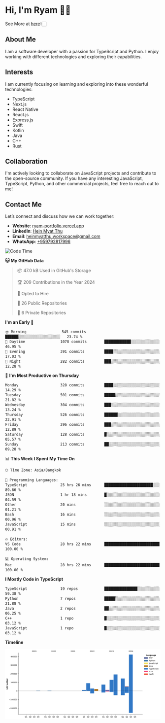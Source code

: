 # Hi, I'm Ryam 👋🏻
See More at [here](https://ryam-portfolio.vercel.app)👇🏻

## About Me
I am a software developer with a passion for TypeScript and Python. I enjoy working with different technologies and exploring their capabilities.

## Interests
I am currently focusing on learning and exploring into these wonderful technologies:
- TypeScript
- Next.js
- React Native
- React.js
- Express.js
- Swift
- Kotlin
- Java
- C++
- Rust

## Collaboration
I'm actively looking to collaborate on JavaScript projects and contribute to the open-source community. If you have any interesting JavaScript, TypeScript, Python, and other commercial projects, feel free to reach out to me!

## Contact Me
Let’s connect and discuss how we can work together:
- **Website**: [ryam-portfolio.vercel.app](https://ryam-portfolio.vercel.app)
- **LinkedIn**: [Hein Myat Thu](https://www.linkedin.com/in/heinmyatthu/)
- **Email**: [heinmyatthu.workspace@gmail.com](mailto:heinmyatthu.workspace@gmail.com)
- **WhatsApp**: [+959792817996](https://wa.me/959792817996)

<!--START_SECTION:waka-->
![Code Time](http://img.shields.io/badge/Code%20Time-96%20hrs%2027%20mins-blue)

**🐱 My GitHub Data** 

> 📦 47.0 kB Used in GitHub's Storage 
 > 
> 🏆 209 Contributions in the Year 2024
 > 
> 💼 Opted to Hire
 > 
> 📜 26 Public Repositories 
 > 
> 🔑 6 Private Repositories 
 > 
**I'm an Early 🐤** 

```text
🌞 Morning                545 commits         ██████░░░░░░░░░░░░░░░░░░░   23.74 % 
🌆 Daytime                1078 commits        ████████████░░░░░░░░░░░░░   46.95 % 
🌃 Evening                391 commits         ████░░░░░░░░░░░░░░░░░░░░░   17.03 % 
🌙 Night                  282 commits         ███░░░░░░░░░░░░░░░░░░░░░░   12.28 % 
```
📅 **I'm Most Productive on Thursday** 

```text
Monday                   328 commits         ████░░░░░░░░░░░░░░░░░░░░░   14.29 % 
Tuesday                  501 commits         █████░░░░░░░░░░░░░░░░░░░░   21.82 % 
Wednesday                304 commits         ███░░░░░░░░░░░░░░░░░░░░░░   13.24 % 
Thursday                 526 commits         ██████░░░░░░░░░░░░░░░░░░░   22.91 % 
Friday                   296 commits         ███░░░░░░░░░░░░░░░░░░░░░░   12.89 % 
Saturday                 128 commits         █░░░░░░░░░░░░░░░░░░░░░░░░   05.57 % 
Sunday                   213 commits         ██░░░░░░░░░░░░░░░░░░░░░░░   09.28 % 
```


📊 **This Week I Spent My Time On** 

```text
🕑︎ Time Zone: Asia/Bangkok

💬 Programming Languages: 
TypeScript               25 hrs 26 mins      ██████████████████████░░░   89.66 % 
JSON                     1 hr 18 mins        █░░░░░░░░░░░░░░░░░░░░░░░░   04.59 % 
Other                    20 mins             ░░░░░░░░░░░░░░░░░░░░░░░░░   01.21 % 
Bash                     16 mins             ░░░░░░░░░░░░░░░░░░░░░░░░░   00.96 % 
JavaScript               15 mins             ░░░░░░░░░░░░░░░░░░░░░░░░░   00.91 % 

🔥 Editors: 
VS Code                  28 hrs 22 mins      █████████████████████████   100.00 % 

💻 Operating System: 
Mac                      28 hrs 22 mins      █████████████████████████   100.00 % 
```

**I Mostly Code in TypeScript** 

```text
TypeScript               19 repos            ███████████████░░░░░░░░░░   59.38 % 
Python                   7 repos             █████░░░░░░░░░░░░░░░░░░░░   21.88 % 
Java                     2 repos             ██░░░░░░░░░░░░░░░░░░░░░░░   06.25 % 
C++                      1 repo              █░░░░░░░░░░░░░░░░░░░░░░░░   03.12 % 
JavaScript               1 repo              █░░░░░░░░░░░░░░░░░░░░░░░░   03.12 % 
```



**Timeline**

![Lines of Code chart](https://raw.githubusercontent.com/4cc3ssX/4cc3ssX/main/assets/bar_graph.png)


<!--END_SECTION:waka-->

<!---
4cc3ssX/4cc3ssX is a ✨ special ✨ repository because its `README.md` (this file) appears on your GitHub profile.
You can click the Preview link to take a look at your changes.
--->
